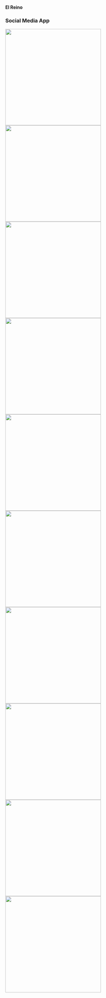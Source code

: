#### El Reino


### Social Media App

<div>
  <img src = "https://github.com/Rwan00/El-Reino/blob/main/screenshots/1.jpg" width = "300">
  <img src = "https://github.com/Rwan00/El-Reino/blob/main/screenshots/2.jpg" width = "300">
</div>

<div>
  <img src = "https://github.com/Rwan00/El-Reino/blob/main/screenshots/3.jpg" width = "300">
  <img src = "https://github.com/Rwan00/El-Reino/blob/main/screenshots/4.jpg" width = "300">
</div>

<div>
  <img src = "https://github.com/Rwan00/El-Reino/blob/main/screenshots/5.jpg" width = "300">
  <img src = "https://github.com/Rwan00/El-Reino/blob/main/screenshots/6.jpg" width = "300">
</div>

<div>
  <img src = "https://github.com/Rwan00/El-Reino/blob/main/screenshots/7.jpg" width = "300">
  <img src = "https://github.com/Rwan00/El-Reino/blob/main/screenshots/8.jpg" width = "300">
</div>

<div>
  <img src = "https://github.com/Rwan00/El-Reino/blob/main/screenshots/9.jpg" width = "300">
  <img src = "https://github.com/Rwan00/El-Reino/blob/main/screenshots/10.jpg" width = "300">
</div>
 
 
